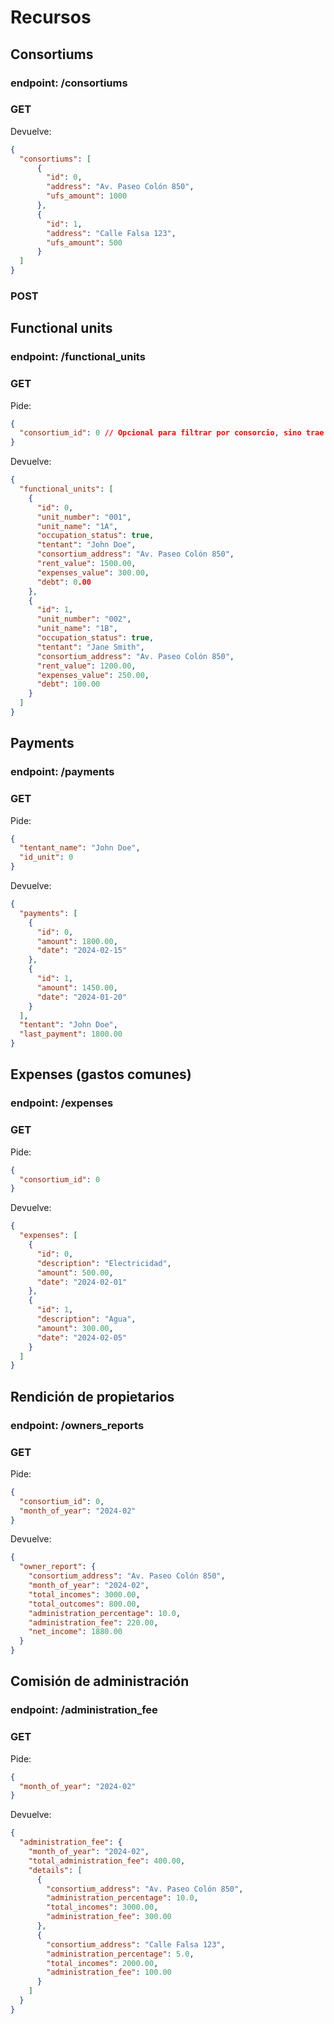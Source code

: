 # Recursos

## Consortiums
### endpoint: /consortiums
### GET
Devuelve:
```json
{
  "consortiums": [
      {
        "id": 0,
        "address": "Av. Paseo Colón 850",
        "ufs_amount": 1000
      },
      {
        "id": 1,
        "address": "Calle Falsa 123",
        "ufs_amount": 500
      }
  ]
}
```
### POST

## Functional units
### endpoint: /functional_units
### GET
Pide:
```json
{
  "consortium_id": 0 // Opcional para filtrar por consorcio, sino trae todas las unidades
}
```
Devuelve:
```json
{
  "functional_units": [
    {
      "id": 0,
      "unit_number": "001",
      "unit_name": "1A",
      "occupation_status": true,
      "tentant": "John Doe",
      "consortium_address": "Av. Paseo Colón 850",
      "rent_value": 1500.00,
      "expenses_value": 300.00,
      "debt": 0.00
    },
    {
      "id": 1,
      "unit_number": "002",
      "unit_name": "1B",
      "occupation_status": true,
      "tentant": "Jane Smith",
      "consortium_address": "Av. Paseo Colón 850",
      "rent_value": 1200.00,
      "expenses_value": 250.00,
      "debt": 100.00
    }
  ]
}
```
## Payments
### endpoint: /payments
### GET
Pide:
```json
{
  "tentant_name": "John Doe", 
  "id_unit": 0
}
```
Devuelve:
```json
{
  "payments": [
    {
      "id": 0,
      "amount": 1800.00,
      "date": "2024-02-15"
    },
    {
      "id": 1,
      "amount": 1450.00,
      "date": "2024-01-20"
    }
  ],
  "tentant": "John Doe",
  "last_payment": 1800.00
}
```
## Expenses (gastos comunes)
### endpoint: /expenses
### GET
Pide:
```json
{
  "consortium_id": 0
}
```
Devuelve:
```json
{
  "expenses": [
    {
      "id": 0,
      "description": "Electricidad",
      "amount": 500.00,
      "date": "2024-02-01"
    },
    {
      "id": 1,
      "description": "Agua",
      "amount": 300.00,
      "date": "2024-02-05"
    }
  ]
}
```

## Rendición de propietarios
### endpoint: /owners_reports
### GET
Pide:
```json
{
  "consortium_id": 0,
  "month_of_year": "2024-02"
}
```
Devuelve:
```json
{
  "owner_report": {
    "consortium_address": "Av. Paseo Colón 850",
    "month_of_year": "2024-02",
    "total_incomes": 3000.00,
    "total_outcomes": 800.00,
    "administration_percentage": 10.0,
    "administration_fee": 220.00,
    "net_income": 1880.00
  }
}
```
## Comisión de administración
### endpoint: /administration_fee
### GET
Pide:
```json
{
  "month_of_year": "2024-02"
}
```
Devuelve:
```json
{
  "administration_fee": {
    "month_of_year": "2024-02",
    "total_administration_fee": 400.00,
    "details": [
      {
        "consortium_address": "Av. Paseo Colón 850",
        "administration_percentage": 10.0,
        "total_incomes": 3000.00,
        "administration_fee": 300.00
      },
      {
        "consortium_address": "Calle Falsa 123",
        "administration_percentage": 5.0,
        "total_incomes": 2000.00,
        "administration_fee": 100.00
      }
    ]
  }
}
```